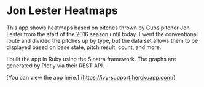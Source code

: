 # Jon Lester Heatmaps

This app shows heatmaps based on pitches thrown by Cubs pitcher Jon Lester from the start of the 2016 season until today. I went the conventional route and divided the pitches up by type, but the data set allows them to be displayed based on base state, pitch result, count, and more.

I built the app in Ruby using the Sinatra framework. The graphs are generated by Plotly via their REST API.

[You can view the app here.] (https://ivy-support.herokuapp.com/)
